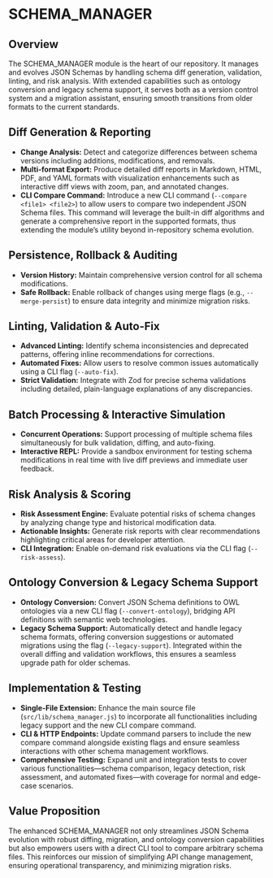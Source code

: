 # SCHEMA_MANAGER

## Overview
The SCHEMA_MANAGER module is the heart of our repository. It manages and evolves JSON Schemas by handling schema diff generation, validation, linting, and risk analysis. With extended capabilities such as ontology conversion and legacy schema support, it serves both as a version control system and a migration assistant, ensuring smooth transitions from older formats to the current standards.

## Diff Generation & Reporting
- **Change Analysis:** Detect and categorize differences between schema versions including additions, modifications, and removals.
- **Multi-format Export:** Produce detailed diff reports in Markdown, HTML, PDF, and YAML formats with visualization enhancements such as interactive diff views with zoom, pan, and annotated changes.
- **CLI Compare Command:** Introduce a new CLI command (`--compare <file1> <file2>`) to allow users to compare two independent JSON Schema files. This command will leverage the built-in diff algorithms and generate a comprehensive report in the supported formats, thus extending the module’s utility beyond in-repository schema evolution.

## Persistence, Rollback & Auditing
- **Version History:** Maintain comprehensive version control for all schema modifications.
- **Safe Rollback:** Enable rollback of changes using merge flags (e.g., `--merge-persist`) to ensure data integrity and minimize migration risks.

## Linting, Validation & Auto-Fix
- **Advanced Linting:** Identify schema inconsistencies and deprecated patterns, offering inline recommendations for corrections.
- **Automated Fixes:** Allow users to resolve common issues automatically using a CLI flag (`--auto-fix`).
- **Strict Validation:** Integrate with Zod for precise schema validations including detailed, plain-language explanations of any discrepancies.

## Batch Processing & Interactive Simulation
- **Concurrent Operations:** Support processing of multiple schema files simultaneously for bulk validation, diffing, and auto-fixing.
- **Interactive REPL:** Provide a sandbox environment for testing schema modifications in real time with live diff previews and immediate user feedback.

## Risk Analysis & Scoring
- **Risk Assessment Engine:** Evaluate potential risks of schema changes by analyzing change type and historical modification data.
- **Actionable Insights:** Generate risk reports with clear recommendations highlighting critical areas for developer attention.
- **CLI Integration:** Enable on-demand risk evaluations via the CLI flag (`--risk-assess`).

## Ontology Conversion & Legacy Schema Support
- **Ontology Conversion:** Convert JSON Schema definitions to OWL ontologies via a new CLI flag (`--convert-ontology`), bridging API definitions with semantic web technologies.
- **Legacy Schema Support:** Automatically detect and handle legacy schema formats, offering conversion suggestions or automated migrations using the flag (`--legacy-support`). Integrated within the overall diffing and validation workflows, this ensures a seamless upgrade path for older schemas.

## Implementation & Testing
- **Single-File Extension:** Enhance the main source file (`src/lib/schema_manager.js`) to incorporate all functionalities including legacy support and the new CLI compare command.
- **CLI & HTTP Endpoints:** Update command parsers to include the new compare command alongside existing flags and ensure seamless interactions with other schema management workflows.
- **Comprehensive Testing:** Expand unit and integration tests to cover various functionalities—schema comparison, legacy detection, risk assessment, and automated fixes—with coverage for normal and edge-case scenarios.

## Value Proposition
The enhanced SCHEMA_MANAGER not only streamlines JSON Schema evolution with robust diffing, migration, and ontology conversion capabilities but also empowers users with a direct CLI tool to compare arbitrary schema files. This reinforces our mission of simplifying API change management, ensuring operational transparency, and minimizing migration risks.